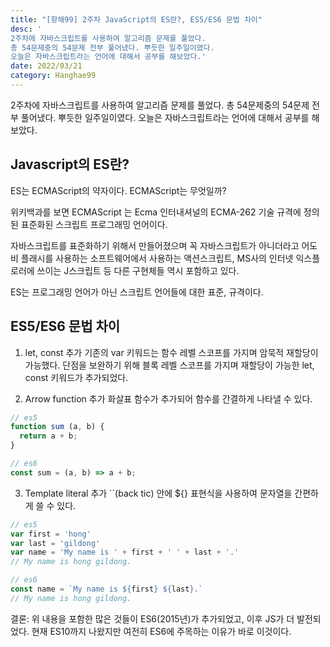 ```yaml
---
title: "[항해99] 2주차 JavaScript의 ES란?, ES5/ES6 문법 차이"
desc: '
2주차에 자바스크립트를 사용하여 알고리즘 문제를 풀었다.
총 54문제중의 54문제 전부 풀어냈다. 뿌듯한 일주일이였다.
오늘은 자바스크립트라는 언어에 대해서 공부를 해보았다.'
date: 2022/03/21
category: Hanghae99
---
```


2주차에 자바스크립트를 사용하여 알고리즘 문제를 풀었다.
총 54문제중의 54문제 전부 풀어냈다. 뿌듯한 일주일이였다.
오늘은 자바스크립트라는 언어에 대해서 공부를 해보았다.

## Javascript의 ES란?
ES는 ECMAScript의 약자이다. ECMAScript는 무엇일까? 

위키백과를 보면 ECMAScript 는 Ecma 인터내셔널의 ECMA-262 기술 규격에 정의된 표준화된 스크립트 프로그래밍 언어이다. 

자바스크립트를 표준화하기 위해서 만들어졌으며 꼭 자바스크립트가 아니더라고 어도비 플래시를 사용하는 소프트웨어에서 사용하는 액션스크립트, MS사의 인터넷 익스플로러에 쓰이는 J스크립트 등 다른 구현체들 역시 포함하고 있다.

ES는 프로그래밍 언어가 아닌 스크립트 언어들에 대한 표준, 규격이다.

## ES5/ES6 문법 차이

1. let, const 추가
기존의 var 키워드는 함수 레벨 스코프를 가지며 암묵적 재할당이 가능했다. 
단점을 보완하기 위해 블록 레벨 스코프를 가지며 재할당이 가능한 let, const 키워드가 추가되었다.

2. Arrow function 추가
화살표 함수가 추가되어 함수를 간결하게 나타낼 수 있다.
```javascript
// es5
function sum (a, b) {
  return a + b;
}

// es6
const sum = (a, b) => a + b;
```

3. Template literal 추가
``(back tic) 안에 ${} 표현식을 사용하여 문자열을 간편하게 쓸 수 있다.
```javascript
// es5
var first = 'hong'
var last = 'gildong'
var name = 'My name is ' + first + ' ' + last + '.'
// My name is hong gildong.

// es6
const name = `My name is ${first} ${last}.`
// My name is hong gildong.
```

결론: 위 내용을 포함한 많은 것들이 ES6(2015년)가 추가되었고, 이후 JS가 더 발전되었다. 현재 ES10까지 나왔지만 여전히 ES6에 주목하는 이유가 바로 이것이다.